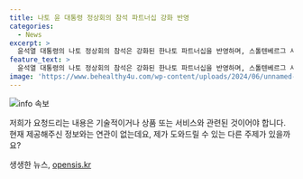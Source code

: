 ```yaml
---
title: 나토 윤 대통령 정상회의 참석 파트너십 강화 반영
categories:
  - News
excerpt: >
  윤석열 대통령의 나토 정상회의 참석은 강화된 한나토 파트너십을 반영하며, 스톨텐베르그 사무총장은 이를 강조했습니다. 그는 윤 대통령의 3연속 참석을 강조하며, 한국과의 기밀 정보 교류를 확대하는 방법 또한 고려 중이라고 설명했습니다.
feature_text: >
  윤석열 대통령의 나토 정상회의 참석은 강화된 한나토 파트너십을 반영하며, 스톨텐베르그 사무총장은 이를 강조했습니다. 그는 윤 대통령의 3연속 참석을 강조하며, 한국과의 기밀 정보 교류를 확대하는 방법 또한 고려 중이라고 설명했습니다.
image: 'https://www.behealthy4u.com/wp-content/uploads/2024/06/unnamed-file.png'
---
```


<p><img src="https://www.behealthy4u.com/wp-content/uploads/2024/06/unnamed-file.png" alt="info 속보" /></p>

<p>저희가 요청드리는 내용은 기술적이거나 상품 또는 서비스와 관련된 것이어야 합니다. 현재 제공해주신 정보와는 연관이 없는데요, 제가 도와드릴 수 있는 다른 주제가 있을까요?</p>
생생한 뉴스, <a href="https://opensis.kr" rel="dofollow">opensis.kr</a>


